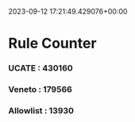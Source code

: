 2023-09-12 17:21:49.429076+00:00
# Rule Counter 
 ### UCATE : 430160

 ### Veneto : 179566

 ### Allowlist : 13930